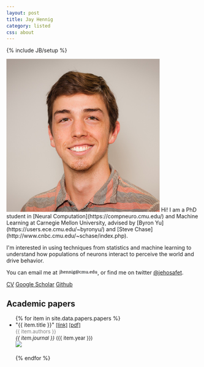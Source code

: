 ```yaml
---
layout: post
title: Jay Hennig
category: listed
css: about
---
```

{% include JB/setup %}
<br>
<!-- <img id="profile" src="assets/images/self.png" style=""/> -->
<img id="profile" src="assets/images/jay-hennig-photo.jpg"/>
Hi! I am a PhD student in [Neural Computation](https://compneuro.cmu.edu/) and Machine Learning at Carnegie Mellon University, advised by [Byron Yu](https://users.ece.cmu.edu/~byronyu/) and [Steve Chase](http://www.cnbc.cmu.edu/~schase/index.php).

I'm interested in using techniques from statistics and machine learning to understand how populations of neurons interact to perceive the world and drive behavior.

You can email me at <img src="/assets/images/email.png" style="width: 20%;"/>, or find me on twitter [@jehosafet](https://twitter.com/jehosafet).

<div id="contact-buttons">
<a href="/assets/pdf/JayHennig-CV.pdf" class="button green">CV</a>
<a href="https://scholar.google.com/citations?user=Tyl65TEAAAAJ&hl=en" class="button green">Google Scholar</a>
<a href="https://github.com/mobeets/" class="button green">Github</a>
</div>

## Academic papers

<ul>
{% for item in site.data.papers.papers %}
<!-- <hr> -->
<li>"{{ item.title }}" <span style="font-size: small;"><a href="{{ item.url }}">[link]</a> <a href="/assets/pdf/papers/{{ item.image }}.pdf">[pdf]</a></span></li>
	<span style="font-size: small; color: gray;">{{ item.authors }}</span><br><span style="font-size: small;"><i>{{ item.journal }}</i> ({{ item.year }})</span><br/>
	<img src="/assets/images/academic/{{ item.image }}.png" width="200px"><br/><br/>
{% endfor %}
</ul>
